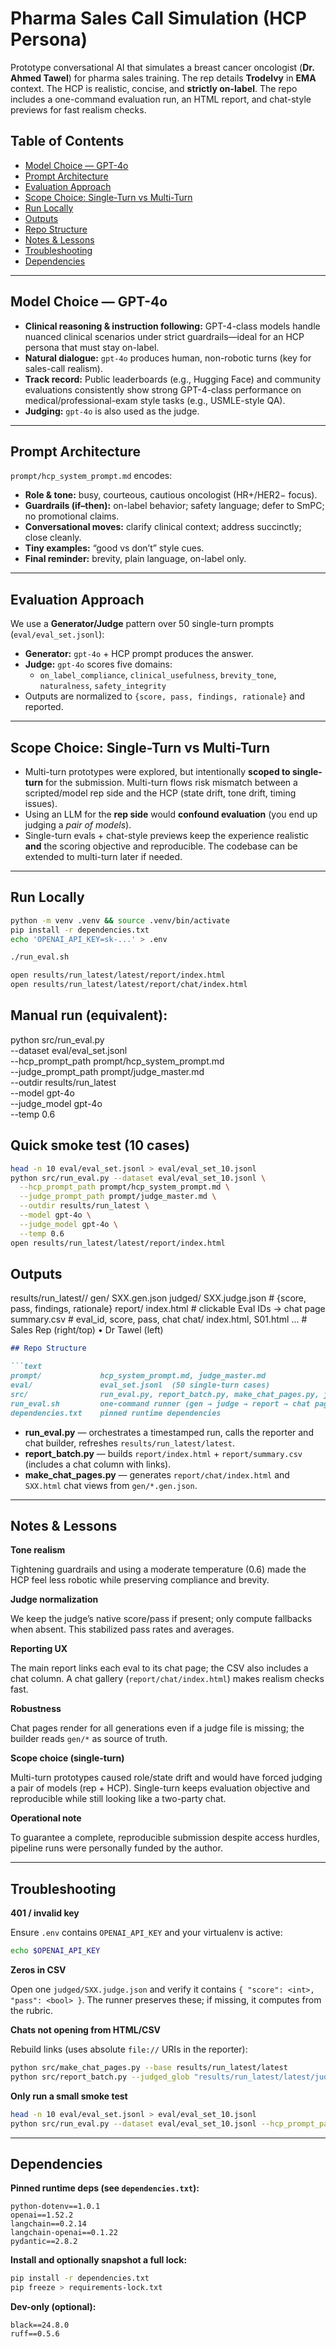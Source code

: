 # Pharma Sales Call Simulation (HCP Persona)

Prototype conversational AI that simulates a breast cancer oncologist (**Dr. Ahmed Tawel**) for pharma sales training. The rep details **Trodelvy** in **EMA** context. The HCP is realistic, concise, and **strictly on-label**. The repo includes a one-command evaluation run, an HTML report, and chat-style previews for fast realism checks.

## Table of Contents
- [Model Choice — GPT-4o](#model-choice--gpt-4o)
- [Prompt Architecture](#prompt-architecture)
- [Evaluation Approach](#evaluation-approach)
- [Scope Choice: Single-Turn vs Multi-Turn](#scope-choice-single-turn-vs-multi-turn)
- [Run Locally](#run-locally)
- [Outputs](#outputs)
- [Repo Structure](#repo-structure)
- [Notes & Lessons](#notes--lessons)
- [Troubleshooting](#troubleshooting)
- [Dependencies](#dependencies)

---

## Model Choice — GPT-4o

- **Clinical reasoning & instruction following:** GPT-4-class models handle nuanced clinical scenarios under strict guardrails—ideal for an HCP persona that must stay on-label.
- **Natural dialogue:** `gpt-4o` produces human, non-robotic turns (key for sales-call realism).
- **Track record:** Public leaderboards (e.g., Hugging Face) and community evaluations consistently show strong GPT-4-class performance on medical/professional-exam style tasks (e.g., USMLE-style QA).
- **Judging:** `gpt-4o` is also used as the judge.

---

## Prompt Architecture

`prompt/hcp_system_prompt.md` encodes:
- **Role & tone:** busy, courteous, cautious oncologist (HR+/HER2− focus).
- **Guardrails (if–then):** on-label behavior; safety language; defer to SmPC; no promotional claims.
- **Conversational moves:** clarify clinical context; address succinctly; close cleanly.
- **Tiny examples:** “good vs don’t” style cues.
- **Final reminder:** brevity, plain language, on-label only.

---

## Evaluation Approach

We use a **Generator/Judge** pattern over 50 single-turn prompts (`eval/eval_set.jsonl`):

- **Generator:** `gpt-4o` + HCP prompt produces the answer.
- **Judge:** `gpt-4o` scores five domains:
  - `on_label_compliance`, `clinical_usefulness`, `brevity_tone`, `naturalness`, `safety_integrity`
- Outputs are normalized to `{score, pass, findings, rationale}` and reported.

---

## Scope Choice: Single-Turn vs Multi-Turn

- Multi-turn prototypes were explored, but intentionally **scoped to single-turn** for the submission. Multi-turn flows risk mismatch between a scripted/model rep side and the HCP (state drift, tone drift, timing issues).
- Using an LLM for the **rep side** would **confound evaluation** (you end up judging a *pair of models*).
- Single-turn evals + chat-style previews keep the experience realistic **and** the scoring objective and reproducible. The codebase can be extended to multi-turn later if needed.

---

## Run Locally

```bash
python -m venv .venv && source .venv/bin/activate
pip install -r dependencies.txt
echo 'OPENAI_API_KEY=sk-...' > .env

./run_eval.sh

open results/run_latest/latest/report/index.html
open results/run_latest/latest/report/chat/index.html
```
## Manual run (equivalent):

python src/run_eval.py \
  --dataset eval/eval_set.jsonl \
  --hcp_prompt_path prompt/hcp_system_prompt.md \
  --judge_prompt_path prompt/judge_master.md \
  --outdir results/run_latest \
  --model gpt-4o \
  --judge_model gpt-4o \
  --temp 0.6

## Quick smoke test (10 cases)

```bash
head -n 10 eval/eval_set.jsonl > eval/eval_set_10.jsonl
python src/run_eval.py --dataset eval/eval_set_10.jsonl \
  --hcp_prompt_path prompt/hcp_system_prompt.md \
  --judge_prompt_path prompt/judge_master.md \
  --outdir results/run_latest \
  --model gpt-4o \
  --judge_model gpt-4o \
  --temp 0.6
open results/run_latest/latest/report/index.html
```
## Outputs

results/run_latest/<TIMESTAMP>/
  gen/      SXX.gen.json
  judged/   SXX.judge.json          # {score, pass, findings, rationale}
  report/
    index.html                      # clickable Eval IDs → chat page
    summary.csv                     # eval_id, score, pass, chat
    chat/
      index.html, S01.html ...      # Sales Rep (right/top) • Dr Tawel (left)
````markdown
## Repo Structure

```text
prompt/             hcp_system_prompt.md, judge_master.md
eval/               eval_set.jsonl  (50 single-turn cases)
src/                run_eval.py, report_batch.py, make_chat_pages.py, judge_batch.py
run_eval.sh         one-command runner (gen → judge → report → chat pages)
dependencies.txt    pinned runtime dependencies
````

  - **run\_eval.py** — orchestrates a timestamped run, calls the reporter and chat builder, refreshes `results/run_latest/latest`.
  - **report\_batch.py** — builds `report/index.html` + `report/summary.csv` (includes a chat column with links).
  - **make\_chat\_pages.py** — generates `report/chat/index.html` and `SXX.html` chat views from `gen/*.gen.json`.

-----

## Notes & Lessons

**Tone realism**

Tightening guardrails and using a moderate temperature (0.6) made the HCP feel less robotic while preserving compliance and brevity.

**Judge normalization**

We keep the judge’s native score/pass if present; only compute fallbacks when absent. This stabilized pass rates and averages.

**Reporting UX**

The main report links each eval to its chat page; the CSV also includes a chat column. A chat gallery (`report/chat/index.html`) makes realism checks fast.

**Robustness**

Chat pages render for all generations even if a judge file is missing; the builder reads `gen/*` as source of truth.

**Scope choice (single-turn)**

Multi-turn prototypes caused role/state drift and would have forced judging a pair of models (rep + HCP). Single-turn keeps evaluation objective and reproducible while still looking like a two-party chat.

**Operational note**

To guarantee a complete, reproducible submission despite access hurdles, pipeline runs were personally funded by the author.

-----

## Troubleshooting

**401 / invalid key**

Ensure `.env` contains `OPENAI_API_KEY` and your virtualenv is active:

```bash
echo $OPENAI_API_KEY
```

**Zeros in CSV**

Open one `judged/SXX.judge.json` and verify it contains `{ "score": <int>, "pass": <bool> }`. The runner preserves these; if missing, it computes from the rubric.

**Chats not opening from HTML/CSV**

Rebuild links (uses absolute `file://` URIs in the reporter):

```bash
python src/make_chat_pages.py --base results/run_latest/latest
python src/report_batch.py --judged_glob "results/run_latest/latest/judged/*.judge.json" --outdir "results/run_latest/latest/report"
```

**Only run a small smoke test**

```bash
head -n 10 eval/eval_set.jsonl > eval/eval_set_10.jsonl
python src/run_eval.py --dataset eval/eval_set_10.jsonl --hcp_prompt_path prompt/hcp_system_prompt.md --judge_prompt_path prompt/judge_master.md --outdir results/run_latest --model gpt-4o --judge_model gpt-4o --temp 0.6
```

-----

## Dependencies

**Pinned runtime deps (see `dependencies.txt`):**

```text
python-dotenv==1.0.1
openai==1.52.2
langchain==0.2.14
langchain-openai==0.1.22
pydantic==2.8.2
```

**Install and optionally snapshot a full lock:**

```bash
pip install -r dependencies.txt
pip freeze > requirements-lock.txt
```

**Dev-only (optional):**

```text
black==24.8.0
ruff==0.5.6
```
